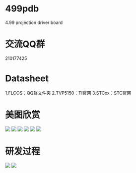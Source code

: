 # 499pdb
4.99 projection driver board

# 交流QQ群
210177425

# Datasheet
1.FLCOS：QQ群文件夹
2.TVP5150：TI官网
3.STCxx：STC官网

# 美图欣赏
![](https://raw.githubusercontent.com/io-hack/io-hack.github.io/master/dl/TINX-30-1.jpg)
![](https://raw.githubusercontent.com/io-hack/io-hack.github.io/master/dl/Tinx3.png)
![](https://raw.githubusercontent.com/io-hack/io-hack.github.io/master/dl/TINX-30-2.jpg)
![](https://raw.githubusercontent.com/io-hack/io-hack.github.io/master/dl/TINX-30-5.jpg)
![](https://raw.githubusercontent.com/io-hack/io-hack.github.io/master/dl/TINX-30-4.jpg)
![](https://raw.githubusercontent.com/io-hack/io-hack.github.io/master/dl/TINX-30-3.png)

# 研发过程
![](https://raw.githubusercontent.com/io-hack/io-hack.github.io/master/dl/499IMG1.jpg)
![](https://raw.githubusercontent.com/io-hack/io-hack.github.io/master/dl/499IMG2.jpg)

